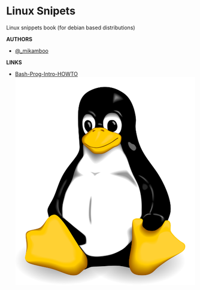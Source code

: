 # Linux Snipets

Linux snippets book (for debian based distributions)

__AUTHORS__ 

* [@_mikamboo](https://github.com/mikamboo)

__LINKS__

* [Bash-Prog-Intro-HOWTO](http://www.linuxdoc.org/HOWTO/Bash-Prog-Intro-HOWTO.html#toc8)
![](cover.png)